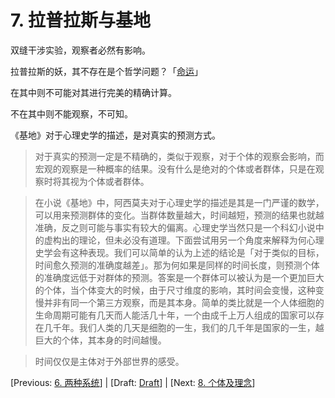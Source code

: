 # 7. 拉普拉斯与基地

双缝干涉实验，观察者必然有影响。

拉普拉斯的妖，其不存在是个哲学问题？「[命运](#5)」

在其中则不可能对其进行完美的精确计算。

不在其中则不能观察，不可知。

《基地》对于心理史学的描述，是对真实的预测方式。

> 对于真实的预测一定是不精确的，类似于观察，对于个体的观察会影响，而宏观的观察是一种概率的结果。没有什么是绝对的个体或者群体，只是在观察时将其视为个体或者群体。

> 在小说《基地》中，阿西莫夫对于心理史学的描述是其是一门严谨的数学，可以用来预测群体的变化。当群体数量越大，时间越短，预测的结果也就越准确，反之则可能与事实有较大的偏离。心理史学当然只是一个科幻小说中的虚构出的理论，但未必没有道理。下面尝试用另一个角度来解释为何心理史学会有这种表现。我们可以简单的认为上述的结论是「对于类似的目标，时间愈久预测的准确度越差」。那为何如果是同样的时间长度，则预测个体的准确度远低于对群体的预测。答案是一个群体可以被认为是一个更加巨大的个体，当个体变大的时候，由于尺寸维度的影响，其时间会变慢，这种变慢并非有同一个第三方观察，而是其本身。简单的类比就是一个人体细胞的生命周期可能有几天而人能活几十年，一个由成千上万人组成的国家可以存在几千年。我们人类的几天是细胞的一生，我们的几千年是国家的一生，越巨大的个体，其本身的时间越慢。

> 时间仅仅是主体对于外部世界的感受。

[Previous: [6. 两种系统](6.md)] | [Draft: [Draft](../Draft.md)] | [Next: [8. 个体及理念](8.md)]